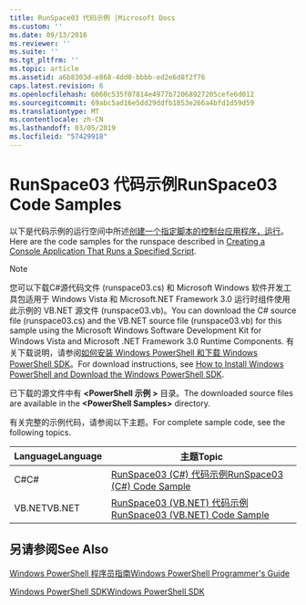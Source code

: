 ```yaml
---
title: RunSpace03 代码示例 |Microsoft Docs
ms.custom: ''
ms.date: 09/13/2016
ms.reviewer: ''
ms.suite: ''
ms.tgt_pltfrm: ''
ms.topic: article
ms.assetid: a6b8303d-e868-4dd0-bbbb-ed2e6d8f2f76
caps.latest.revision: 6
ms.openlocfilehash: 6060c535f07814e4977b72068927205cefe6d012
ms.sourcegitcommit: 69abc5ad16e5dd29ddfb1853e266a4bfd1d59d59
ms.translationtype: MT
ms.contentlocale: zh-CN
ms.lasthandoff: 03/05/2019
ms.locfileid: "57429918"
---
```

# <a name="runspace03-code-samples"></a><span data-ttu-id="7a675-102">RunSpace03 代码示例</span><span class="sxs-lookup"><span data-stu-id="7a675-102">RunSpace03 Code Samples</span></span>

<span data-ttu-id="7a675-103">以下是代码示例的运行空间中所述[创建一个指定脚本的控制台应用程序，运行](http://msdn.microsoft.com/en-us/a93e6006-36db-4bcc-b9da-c5bebf4ffd68)。</span><span class="sxs-lookup"><span data-stu-id="7a675-103">Here are the code samples for the runspace described in [Creating a Console Application That Runs a Specified Script](http://msdn.microsoft.com/en-us/a93e6006-36db-4bcc-b9da-c5bebf4ffd68).</span></span>

> [!NOTE]
> <span data-ttu-id="7a675-104">您可以下载C#源代码文件 (runspace03.cs) 和 Microsoft Windows 软件开发工具包适用于 Windows Vista 和 Microsoft.NET Framework 3.0 运行时组件使用此示例的 VB.NET 源文件 (runspace03.vb)。</span><span class="sxs-lookup"><span data-stu-id="7a675-104">You can download the C# source file (runspace03.cs) and the VB.NET source file (runspace03.vb) for this sample using the Microsoft Windows Software Development Kit for Windows Vista and Microsoft .NET Framework 3.0 Runtime Components.</span></span> <span data-ttu-id="7a675-105">有关下载说明，请参阅[如何安装 Windows PowerShell 和下载 Windows PowerShell SDK](/powershell/developer/installing-the-windows-powershell-sdk)。</span><span class="sxs-lookup"><span data-stu-id="7a675-105">For download instructions, see [How to Install Windows PowerShell and Download the Windows PowerShell SDK](/powershell/developer/installing-the-windows-powershell-sdk).</span></span>
>
> <span data-ttu-id="7a675-106">已下载的源文件中有 **\<PowerShell 示例 >** 目录。</span><span class="sxs-lookup"><span data-stu-id="7a675-106">The downloaded source files are available in the **\<PowerShell Samples>** directory.</span></span>

<span data-ttu-id="7a675-107">有关完整的示例代码，请参阅以下主题。</span><span class="sxs-lookup"><span data-stu-id="7a675-107">For complete sample code, see the following topics.</span></span>

|<span data-ttu-id="7a675-108">Language</span><span class="sxs-lookup"><span data-stu-id="7a675-108">Language</span></span>|<span data-ttu-id="7a675-109">主题</span><span class="sxs-lookup"><span data-stu-id="7a675-109">Topic</span></span>|
|--------------|-----------|
|<span data-ttu-id="7a675-110">C#</span><span class="sxs-lookup"><span data-stu-id="7a675-110">C#</span></span>|[<span data-ttu-id="7a675-111">RunSpace03 (C#) 代码示例</span><span class="sxs-lookup"><span data-stu-id="7a675-111">RunSpace03 (C#) Code Sample</span></span>](./runspace03-csharp-code-sample.md)|
|<span data-ttu-id="7a675-112">VB.NET</span><span class="sxs-lookup"><span data-stu-id="7a675-112">VB.NET</span></span>|[<span data-ttu-id="7a675-113">RunSpace03 (VB.NET) 代码示例</span><span class="sxs-lookup"><span data-stu-id="7a675-113">RunSpace03 (VB.NET) Code Sample</span></span>](./runspace03-vb-net-code-sample.md)|

## <a name="see-also"></a><span data-ttu-id="7a675-114">另请参阅</span><span class="sxs-lookup"><span data-stu-id="7a675-114">See Also</span></span>

[<span data-ttu-id="7a675-115">Windows PowerShell 程序员指南</span><span class="sxs-lookup"><span data-stu-id="7a675-115">Windows PowerShell Programmer's Guide</span></span>](./windows-powershell-programmer-s-guide.md)

[<span data-ttu-id="7a675-116">Windows PowerShell SDK</span><span class="sxs-lookup"><span data-stu-id="7a675-116">Windows PowerShell SDK</span></span>](../windows-powershell-reference.md)